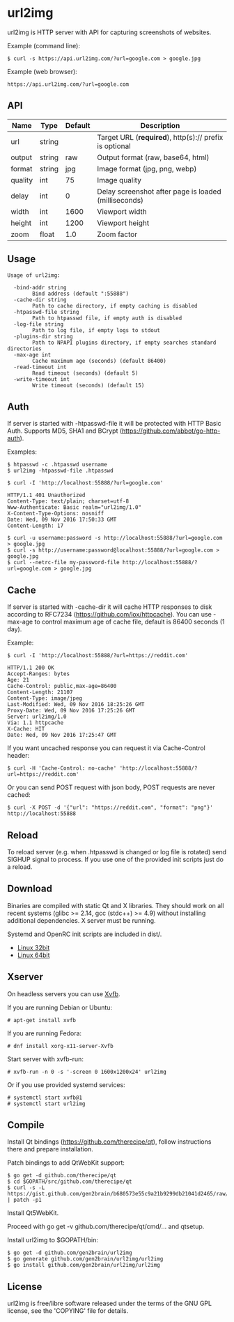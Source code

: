 url2img
=======

url2img is HTTP server with API for capturing screenshots of websites.

Example (command line):

    $ curl -s https://api.url2img.com/?url=google.com > google.jpg

Example (web browser):

    https://api.url2img.com/?url=google.com

## API

Name    | Type      | Default   | Description
----    | ----      | -------   | -----------
url     | string    |           | Target URL (**required**), http(s):// prefix is optional
output  | string    | raw       | Output format (raw, base64, html)
format  | string    | jpg       | Image format (jpg, png, webp)
quality | int       | 75        | Image quality
delay   | int       | 0         | Delay screenshot after page is loaded (milliseconds)
width   | int       | 1600      | Viewport width
height  | int       | 1200      | Viewport height
zoom    | float     | 1.0       | Zoom factor

## Usage

    Usage of url2img:

      -bind-addr string
            Bind address (default ":55888")
      -cache-dir string
            Path to cache directory, if empty caching is disabled
      -htpasswd-file string
            Path to htpasswd file, if empty auth is disabled
      -log-file string
            Path to log file, if empty logs to stdout
      -plugins-dir string
            Path to NPAPI plugins directory, if empty searches standard directories
      -max-age int
            Cache maximum age (seconds) (default 86400)
      -read-timeout int
            Read timeout (seconds) (default 5)
      -write-timeout int
            Write timeout (seconds) (default 15)

## Auth

If server is started with -htpasswd-file it will be protected with HTTP Basic Auth. Supports MD5, SHA1 and BCrypt (https://github.com/abbot/go-http-auth).

Examples:

    $ htpasswd -c .htpasswd username
    $ url2img -htpasswd-file .htpasswd

    $ curl -I 'http://localhost:55888/?url=google.com'

    HTTP/1.1 401 Unauthorized
    Content-Type: text/plain; charset=utf-8
    Www-Authenticate: Basic realm="url2img/1.0"
    X-Content-Type-Options: nosniff
    Date: Wed, 09 Nov 2016 17:50:33 GMT
    Content-Length: 17

    $ curl -u username:password -s http://localhost:55888/?url=google.com > google.jpg
    $ curl -s http://username:password@localhost:55888/?url=google.com > google.jpg
    $ curl --netrc-file my-password-file http://localhost:55888/?url=google.com > google.jpg

## Cache

If server is started with -cache-dir it will cache HTTP responses to disk according to RFC7234 (https://github.com/lox/httpcache).
You can use -max-age to control maximum age of cache file, default is 86400 seconds (1 day).

Example:

    $ curl -I 'http://localhost:55888/?url=https://reddit.com'

    HTTP/1.1 200 OK
    Accept-Ranges: bytes
    Age: 21
    Cache-Control: public,max-age=86400
    Content-Length: 21107
    Content-Type: image/jpeg
    Last-Modified: Wed, 09 Nov 2016 18:25:26 GMT
    Proxy-Date: Wed, 09 Nov 2016 17:25:26 GMT
    Server: url2img/1.0
    Via: 1.1 httpcache
    X-Cache: HIT
    Date: Wed, 09 Nov 2016 17:25:47 GMT

If you want uncached response you can request it via Cache-Control header:

    $ curl -H 'Cache-Control: no-cache' 'http://localhost:55888/?url=https://reddit.com'

Or you can send POST request with json body, POST requests are never cached:

    $ curl -X POST -d '{"url": "https://reddit.com", "format": "png"}' http://localhost:55888

## Reload

To reload server (e.g. when .htpasswd is changed or log file is rotated) send SIGHUP signal to process.
If you use one of the provided init scripts just do a reload.

## Download

Binaries are compiled with static Qt and X libraries. They should work on all recent systems (glibc >= 2.14, gcc (stdc++) >= 4.9) without installing additional dependencies.
X server must be running.

Systemd and OpenRC init scripts are included in dist/.

 - [Linux 32bit](https://url2img.com/download/url2img-1.0-32bit.tar.xz)
 - [Linux 64bit](https://url2img.com/download/url2img-1.0-64bit.tar.xz)

## Xserver

On headless servers you can use [Xvfb](https://en.wikipedia.org/wiki/Xvfb).

If you are running Debian or Ubuntu:

    # apt-get install xvfb

If you are running Fedora:

    # dnf install xorg-x11-server-Xvfb

Start server with xvfb-run:

    # xvfb-run -n 0 -s '-screen 0 1600x1200x24' url2img

Or if you use provided systemd services:

    # systemctl start xvfb@1
    # systemctl start url2img

## Compile

Install Qt bindings (https://github.com/therecipe/qt), follow instructions there and prepare installation.

Patch bindings to add QtWebKit support:

    $ go get -d github.com/therecipe/qt
    $ cd $GOPATH/src/github.com/therecipe/qt
    $ curl -s -L https://gist.github.com/gen2brain/b680573e55c9a21b9299db21041d2465/raw/5bc6489cb114275a79c02802b74766fde1925c8d/qtwebkit.patch | patch -p1

Install Qt5WebKit.

Proceed with go get -v github.com/therecipe/qt/cmd/... and qtsetup.

Install url2img to $GOPATH/bin:

    $ go get -d github.com/gen2brain/url2img
    $ go generate github.com/gen2brain/url2img/url2img
    $ go install github.com/gen2brain/url2img/url2img

## License

url2img is free/libre software released under the terms of the GNU GPL license, see the 'COPYING' file for details.
